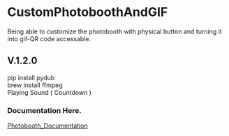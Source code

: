 # CustomPhotoboothAndGIF
Being able to customize the photobooth with physical button and turning it into gif-QR code accessable.

## V.1.2.0
pip install pydub \
brew install ffmpeg \
Playing Sound ( Countdown )

### Documentation Here.
[Photobooth_Documentation](https://tungsten-waterfall-ae7.notion.site/HolyWin-Version-2993d345d4aa800b9c30eb6a7a32cc5f?pvs=74)
